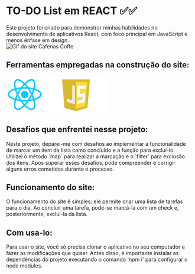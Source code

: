 <h1>TO-DO List em REACT ✅✅</h1>
Este projeto foi criado para demonstrar minhas habilidades no desenvolvimento de aplicativos React, com foco principal em JavaScript e menos ênfase em design.

<br>
<img src="./imgsReadme/CafennasCofe.gif" alt="Gif do site Cafenas Coffe">
<br>

<h2>Ferramentas empregadas na construção do site:</h2>
<div>
<img src="./imgsReadme/ReactLoog.png" alt="Imagem das ferramentas usadas" width="100px">
<img src="./imgsReadme/JavaScript_logo_PNG_(7).png" alt="Imagem das ferramentas usadas" width="170px">
</div>


<h2>Desafios que enfrentei nesse projeto:</h2>
Neste projeto, deparei-me com desafios ao implementar a funcionalidade de marcar um item da lista como concluído e a função para excluí-lo. Utilizei o método `map` para realizar a marcação e o `filter` para exclusão dos itens. Após superar esses desafios, pude compreender e corrigir alguns erros cometidos durante o processo.

<br>

<h2>Funcionamento do site:</h2>
O funcionamento do site é simples: ele permite criar uma lista de tarefas para o dia. Ao concluir uma tarefa, pode-se marcá-la com um check e, posteriormente, excluí-la da lista.

<br>

<h2>Com usa-lo:</h2>
Para usar o site, você só precisa clonar o aplicativo no seu computador e fazer as modificações que quiser. Antes disso, é importante instalar as dependências do projeto executando o comando 'npm i' para configurar o node modules.

